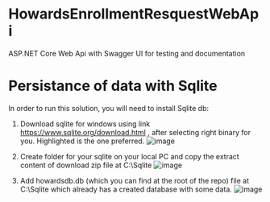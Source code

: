 # HowardsEnrollmentResquestWebApi
ASP.NET Core Web Api with Swagger UI for testing and documentation




# Persistance of data with Sqlite

In order to run this solution, you will need to install Sqlite db:

1. Download sqlite for windows using link https://www.sqlite.org/download.html , after selecting right binary for you. Highlighted is the one preferred.
![image](https://user-images.githubusercontent.com/40918494/122138192-36439a80-ce14-11eb-9384-6b8adc8a2c04.png)

2. Create folder for your sqlite on your local PC and copy the extract content of download zip file at C:\Sqlite
![image](https://user-images.githubusercontent.com/40918494/122138273-62f7b200-ce14-11eb-90e2-545fd4e5e91d.png)

3. Add howardsdb.db (which you can find at the root of the repo) file at C:\Sqlite which already has a created database with some data.
![image](https://user-images.githubusercontent.com/40918494/122138336-87ec2500-ce14-11eb-92b7-daaec5031f6e.png)



